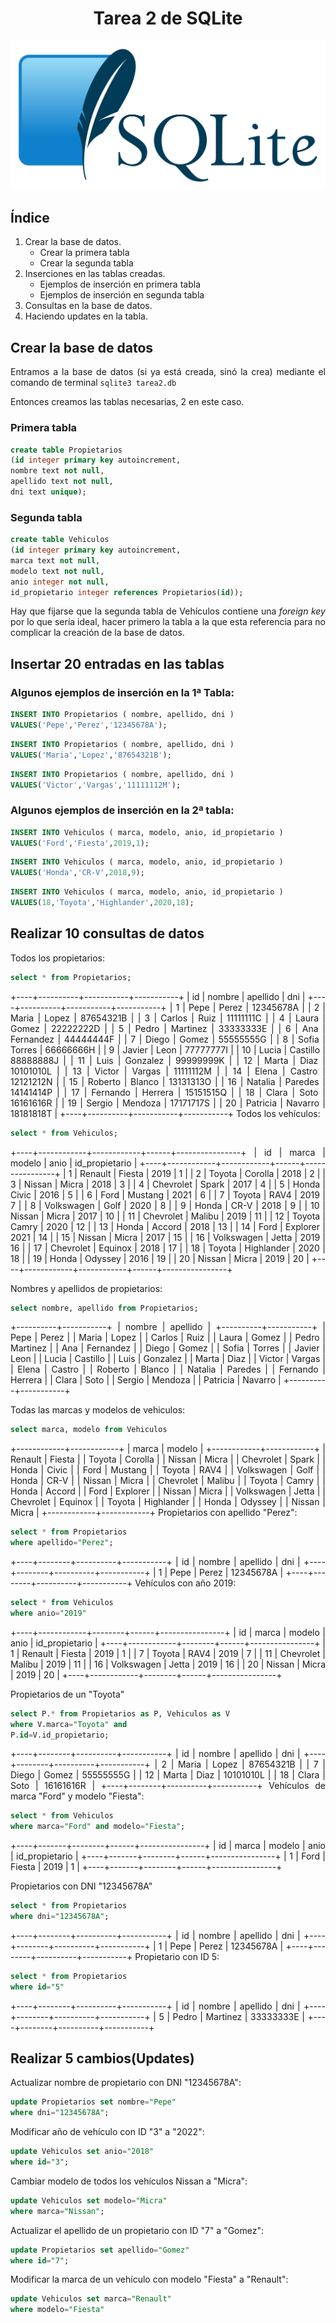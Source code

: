<div align="justify">

# <div align="center">Tarea 2 de SQLite</div>

![Logo SQLite](./img/SQLite-logo.png)

## Índice
1. Crear la base de datos.
    - Crear la primera tabla
    - Crear la segunda tabla
2. Inserciones en las tablas creadas.
    - Ejemplos de inserción en primera tabla
    - Ejemplos de inserción en segunda tabla
3. Consultas en la base de datos.
4. Haciendo updates en la tabla.

## Crear la base de datos
Entramos a la base de datos (si ya está creada, sinó la crea) mediante el comando de terminal ```sqlite3 tarea2.db```

Entonces creamos las tablas necesarias, 2 en este caso.
### Primera tabla

```sql
create table Propietarios
(id integer primary key autoincrement,
nombre text not null,
apellido text not null,
dni text unique);
```

### Segunda tabla
```sql
create table Vehiculos
(id integer primary key autoincrement,
marca text not null,
modelo text not null,
anio integer not null,
id_propietario integer references Propietarios(id));
```

Hay que fijarse que la segunda tabla de Vehículos contiene una _foreign key_ por lo que sería ideal, hacer primero la tabla a la que esta referencia para no complicar la creación de la base de datos.

## Insertar 20 entradas en las tablas

### Algunos ejemplos de inserción en la 1ª Tabla:
```sql
INSERT INTO Propietarios ( nombre, apellido, dni )
VALUES('Pepe','Perez','12345678A');
```
```sql
INSERT INTO Propietarios ( nombre, apellido, dni )
VALUES('Maria','Lopez','87654321B');
```
```sql
INSERT INTO Propietarios ( nombre, apellido, dni )
VALUES('Victor','Vargas','11111112M');
```
### Algunos ejemplos de inserción en la 2ª tabla:
```sql
INSERT INTO Vehiculos ( marca, modelo, anio, id_propietario )
VALUES('Ford','Fiesta',2019,1);
```
```sql
INSERT INTO Vehiculos ( marca, modelo, anio, id_propietario )
VALUES('Honda','CR-V',2018,9);
```
```sql
INSERT INTO Vehiculos ( marca, modelo, anio, id_propietario )
VALUES(18,'Toyota','Highlander',2020,18);
```
## Realizar 10 consultas de datos

Todos los propietarios:
```sql
select * from Propietarios;
```
+----+----------+-----------+-----------+
| id |  nombre  | apellido  |    dni    |
+----+----------+-----------+-----------+
| 1  | Pepe     | Perez     | 12345678A |
| 2  | Maria    | Lopez     | 87654321B |
| 3  | Carlos   | Ruiz      | 11111111C |
| 4  | Laura    | Gomez     | 22222222D |
| 5  | Pedro    | Martinez  | 33333333E |
| 6  | Ana      | Fernandez | 44444444F |
| 7  | Diego    | Gomez     | 55555555G |
| 8  | Sofia    | Torres    | 66666666H |
| 9  | Javier   | Leon      | 77777777I |
| 10 | Lucia    | Castillo  | 88888888J |
| 11 | Luis     | Gonzalez  | 99999999K |
| 12 | Marta    | Diaz      | 10101010L |
| 13 | Victor   | Vargas    | 11111112M |
| 14 | Elena    | Castro    | 12121212N |
| 15 | Roberto  | Blanco    | 13131313O |
| 16 | Natalia  | Paredes   | 14141414P |
| 17 | Fernando | Herrera   | 15151515Q |
| 18 | Clara    | Soto      | 16161616R |
| 19 | Sergio   | Mendoza   | 17171717S |
| 20 | Patricia | Navarro   | 18181818T |
+----+----------+-----------+-----------+
Todos los vehículos:
```sql
select * from Vehiculos;
```
+----+------------+------------+------+----------------+
| id |   marca    |   modelo   | anio | id_propietario |
+----+------------+------------+------+----------------+
| 1  | Renault    | Fiesta     | 2019 | 1              |
| 2  | Toyota     | Corolla    | 2018 | 2              |
| 3  | Nissan     | Micra      | 2018 | 3              |
| 4  | Chevrolet  | Spark      | 2017 | 4              |
| 5  | Honda      | Civic      | 2016 | 5              |
| 6  | Ford       | Mustang    | 2021 | 6              |
| 7  | Toyota     | RAV4       | 2019 | 7              |
| 8  | Volkswagen | Golf       | 2020 | 8              |
| 9  | Honda      | CR-V       | 2018 | 9              |
| 10 | Nissan     | Micra      | 2017 | 10             |
| 11 | Chevrolet  | Malibu     | 2019 | 11             |
| 12 | Toyota     | Camry      | 2020 | 12             |
| 13 | Honda      | Accord     | 2018 | 13             |
| 14 | Ford       | Explorer   | 2021 | 14             |
| 15 | Nissan     | Micra      | 2017 | 15             |
| 16 | Volkswagen | Jetta      | 2019 | 16             |
| 17 | Chevrolet  | Equinox    | 2018 | 17             |
| 18 | Toyota     | Highlander | 2020 | 18             |
| 19 | Honda      | Odyssey    | 2016 | 19             |
| 20 | Nissan     | Micra      | 2019 | 20             |
+----+------------+------------+------+----------------+

Nombres y apellidos de propietarios:
```sql
select nombre, apellido from Propietarios;
```
+----------+-----------+
|  nombre  | apellido  |
+----------+-----------+
| Pepe     | Perez     |
| Maria    | Lopez     |
| Carlos   | Ruiz      |
| Laura    | Gomez     |
| Pedro    | Martinez  |
| Ana      | Fernandez |
| Diego    | Gomez     |
| Sofia    | Torres    |
| Javier   | Leon      |
| Lucia    | Castillo  |
| Luis     | Gonzalez  |
| Marta    | Diaz      |
| Victor   | Vargas    |
| Elena    | Castro    |
| Roberto  | Blanco    |
| Natalia  | Paredes   |
| Fernando | Herrera   |
| Clara    | Soto      |
| Sergio   | Mendoza   |
| Patricia | Navarro   |
+----------+-----------+

Todas las marcas y modelos de vehiculos:
```sql
select marca, modelo from Vehiculos
```
+------------+------------+
|   marca    |   modelo   |
+------------+------------+
| Renault    | Fiesta     |
| Toyota     | Corolla    |
| Nissan     | Micra      |
| Chevrolet  | Spark      |
| Honda      | Civic      |
| Ford       | Mustang    |
| Toyota     | RAV4       |
| Volkswagen | Golf       |
| Honda      | CR-V       |
| Nissan     | Micra      |
| Chevrolet  | Malibu     |
| Toyota     | Camry      |
| Honda      | Accord     |
| Ford       | Explorer   |
| Nissan     | Micra      |
| Volkswagen | Jetta      |
| Chevrolet  | Equinox    |
| Toyota     | Highlander |
| Honda      | Odyssey    |
| Nissan     | Micra      |
+------------+------------+
Propietarios con apellido "Perez":
```sql
select * from Propietarios
where apellido="Perez";
```
+----+--------+----------+-----------+
| id | nombre | apellido |    dni    |
+----+--------+----------+-----------+
| 1  | Pepe   | Perez    | 12345678A |
+----+--------+----------+-----------+
Vehículos con año 2019:
```sql
select * from Vehiculos
where anio="2019"
```
+----+------------+--------+------+----------------+
| id |   marca    | modelo | anio | id_propietario |
+----+------------+--------+------+----------------+
| 1  | Renault    | Fiesta | 2019 | 1              |
| 7  | Toyota     | RAV4   | 2019 | 7              |
| 11 | Chevrolet  | Malibu | 2019 | 11             |
| 16 | Volkswagen | Jetta  | 2019 | 16             |
| 20 | Nissan     | Micra  | 2019 | 20             |
+----+------------+--------+------+----------------+

Propietarios de un "Toyota"
```sql
select P.* from Propietarios as P, Vehiculos as V
where V.marca="Toyota" and
P.id=V.id_propietario;
```
+----+--------+----------+-----------+
| id | nombre | apellido |    dni    |
+----+--------+----------+-----------+
| 2  | Maria  | Lopez    | 87654321B |
| 7  | Diego  | Gomez    | 55555555G |
| 12 | Marta  | Diaz     | 10101010L |
| 18 | Clara  | Soto     | 16161616R |
+----+--------+----------+-----------+
Vehículos de marca "Ford" y modelo "Fiesta":
```sql
select * from Vehiculos
where marca="Ford" and modelo="Fiesta";
```
+----+-------+--------+------+----------------+
| id | marca | modelo | anio | id_propietario |
+----+-------+--------+------+----------------+
| 1  | Ford  | Fiesta | 2019 | 1              |
+----+-------+--------+------+----------------+

Propietarios con DNI "12345678A"
```sql
select * from Propietarios
where dni="12345678A";
```
+----+--------+----------+-----------+
| id | nombre | apellido |    dni    |
+----+--------+----------+-----------+
| 1  | Pepe   | Perez    | 12345678A |
+----+--------+----------+-----------+
Propietario con ID 5:
```sql
select * from Propietarios
where id="5"
```
+----+--------+----------+-----------+
| id | nombre | apellido |    dni    |
+----+--------+----------+-----------+
| 5  | Pedro  | Martinez | 33333333E |
+----+--------+----------+-----------+

## Realizar 5 cambios(Updates)

Actualizar nombre de propietario con DNI "12345678A":
```sql
update Propietarios set nombre="Pepe"
where dni="12345678A";
```

Modificar año de vehículo con ID "3" a "2022":
```sql
update Vehiculos set anio="2018"
where id="3";
```

Cambiar modelo de todos los vehículos Nissan a "Micra":
```sql
update Vehiculos set modelo="Micra"
where marca="Nissan";
```

Actualizar el apellido de un propietario con ID "7" a "Gomez":
```sql
update Propietarios set apellido="Gomez"
where id="7";
```

Modificar la marca de un vehículo con modelo "Fiesta" a "Renault":
```sql
update Vehiculos set marca="Renault"
where modelo="Fiesta"
```

</div>